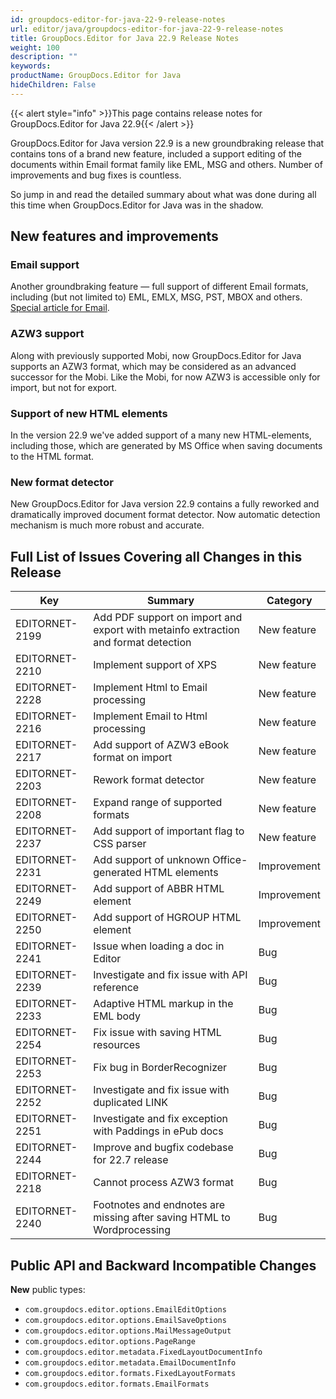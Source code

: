 ```yaml
---
id: groupdocs-editor-for-java-22-9-release-notes
url: editor/java/groupdocs-editor-for-java-22-9-release-notes
title: GroupDocs.Editor for Java 22.9 Release Notes
weight: 100
description: ""
keywords: 
productName: GroupDocs.Editor for Java
hideChildren: False
---
```

{{< alert style="info" >}}This page contains release notes for GroupDocs.Editor for Java 22.9{{< /alert >}}

GroupDocs.Editor for Java version 22.9 is a new groundbraking release that contains tons of a brand new feature, included a support editing of the documents within Email format family like EML, MSG and others. Number of improvements and bug fixes is countless. 

So jump in and read the detailed summary about what was done during all this time when GroupDocs.Editor for Java was in the shadow.

## New features and improvements

### Email support

Another groundbraking feature — full support of different Email formats, including (but not limited to) EML, EMLX, MSG, PST, MBOX and others. [Special article for Email](https://docs.groupdocs.com/editor/java/edit-email/).

### AZW3 support

Along with previously supported Mobi, now GroupDocs.Editor for Java supports an AZW3 format, which may be considered as an advanced successor for the Mobi. Like the Mobi, for now AZW3 is accessible only for import, but not for export.

### Support of new HTML elements

In the version 22.9 we've added support of a many new HTML-elements, including those, which are generated by MS Office when saving documents to the HTML format.

### New format detector

New GroupDocs.Editor for Java version 22.9 contains a fully reworked and dramatically improved document format detector. Now automatic detection mechanism is much more robust and accurate.


## Full List of Issues Covering all Changes in this Release

| Key | Summary | Category |
| --- | --- | --- |
| EDITORNET-2199 | Add PDF support on import and export with metainfo extraction and format detection | New feature |
| EDITORNET-2210 | Implement support of XPS | New feature |
| EDITORNET-2228 | Implement Html to Email processing | New feature |
| EDITORNET-2216 | Implement Email to Html processing | New feature |
| EDITORNET-2217 | Add support of AZW3 eBook format on import | New feature |
| EDITORNET-2203 | Rework format detector | New feature |
| EDITORNET-2208 | Expand range of supported formats | New feature |
| EDITORNET-2237 | Add support of important flag to CSS parser | New feature |
| EDITORNET-2231 | Add support of unknown Office-generated HTML elements | Improvement |
| EDITORNET-2249 | Add support of ABBR HTML element | Improvement |
| EDITORNET-2250 | Add support of HGROUP HTML element | Improvement |
| EDITORNET-2241 | Issue when loading a doc in Editor | Bug |
| EDITORNET-2239 | Investigate and fix issue with API reference | Bug |
| EDITORNET-2233 | Adaptive HTML markup in the EML body | Bug |
| EDITORNET-2254 | Fix issue with saving HTML resources | Bug |
| EDITORNET-2253 | Fix bug in BorderRecognizer | Bug |
| EDITORNET-2252 | Investigate and fix issue with duplicated LINK | Bug |
| EDITORNET-2251 | Investigate and fix exception with Paddings in ePub docs | Bug |
| EDITORNET-2244 | Improve and bugfix codebase for 22.7 release | Bug |
| EDITORNET-2218 | Cannot process AZW3 format | Bug |
| EDITORNET-2240 | Footnotes and endnotes are missing after saving HTML to Wordprocessing | Bug |


## Public API and Backward Incompatible Changes

**New** public types:
- `com.groupdocs.editor.options.EmailEditOptions`
- `com.groupdocs.editor.options.EmailSaveOptions`
- `com.groupdocs.editor.options.MailMessageOutput`
- `com.groupdocs.editor.options.PageRange`
- `com.groupdocs.editor.metadata.FixedLayoutDocumentInfo`
- `com.groupdocs.editor.metadata.EmailDocumentInfo`
- `com.groupdocs.editor.formats.FixedLayoutFormats`
- `com.groupdocs.editor.formats.EmailFormats`


